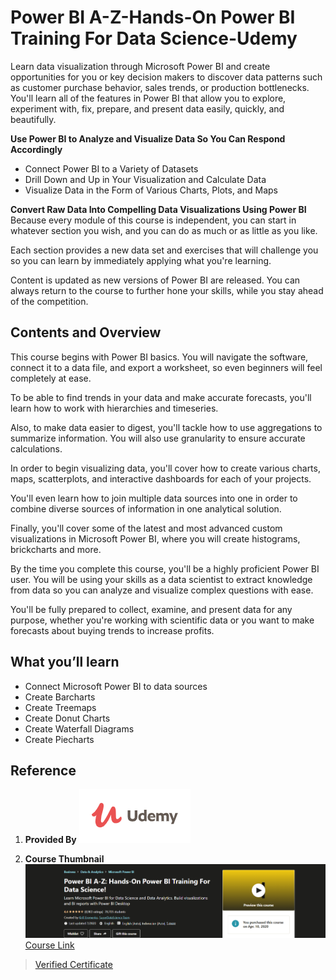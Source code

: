 # Power BI A-Z-Hands-On Power BI Training For Data Science-Udemy
  Learn data visualization through Microsoft Power BI and create opportunities for you or key decision makers to discover data patterns such as customer purchase behavior, sales trends, or production bottlenecks.  You'll learn all of the features in Power BI that allow you to explore, experiment with, fix, prepare, and present data easily, quickly, and beautifully.

**Use Power BI to Analyze and Visualize Data So You Can Respond Accordingly**
* Connect Power BI to a Variety of Datasets
* Drill Down and Up in Your Visualization and Calculate Data
* Visualize Data in the Form of Various Charts, Plots, and Maps

**Convert Raw Data Into Compelling Data Visualizations Using Power BI**
 Because every module of this course is independent, you can start in whatever section you wish, and you can do as much or as little as you like.
 
 Each section provides a new data set and exercises that will challenge you so you can learn by immediately applying what you're learning.

 Content is updated as new versions of Power BI are released. You can always return to the course to further hone your skills, while you stay ahead of the competition.

## Contents and Overview

This course begins with Power BI basics. You will navigate the software, connect it to a data file, and export a worksheet, so even beginners will feel completely at ease.

To be able to find trends in your data and make accurate forecasts, you'll learn how to work with hierarchies and timeseries.

Also, to make data easier to digest, you'll tackle how to use aggregations to summarize information. You will also use granularity to ensure accurate calculations.

In order to begin visualizing data, you'll cover how to create various charts, maps, scatterplots, and interactive dashboards for each of your projects.

You'll even learn how to join multiple data sources into one in order to combine diverse sources of information in one analytical solution.

Finally, you'll cover some of the latest and most advanced custom visualizations in Microsoft Power BI, where you will create histograms, brickcharts and more.

By the time you complete this course, you'll be a highly proficient Power BI user. You will be using your skills as a data scientist to extract knowledge from data so you can analyze and visualize complex questions with ease.

You'll be fully prepared to collect, examine, and present data for any purpose, whether you're working with scientific data or you want to make forecasts about buying trends to increase profits.

## What you’ll learn
* Connect Microsoft Power BI to data sources
* Create Barcharts
* Create Treemaps
* Create Donut Charts
* Create Waterfall Diagrams
* Create Piecharts

## Reference

1. **Provided By**
![Udemy Logo](https://github.com/Ashleshk/Power-BI-A-Z-Hands-On-Power-BI-Training-For-Data-Science-Udemy/blob/master/Resources/Udemy.PNG)

2. **Course Thumbnail**
![Course Thumbnail](https://github.com/Ashleshk/Power-BI-A-Z-Hands-On-Power-BI-Training-For-Data-Science-Udemy/blob/master/Resources/Course_description.PNG)
[Course Link](https://www.udemy.com/share/101WGaBUEecFdWRnQ=/)

> [Verified Certificate](https://www.udemy.com/certificate/UC-8ba58b0c-84ab-4486-9c9d-11eabc69cf40/)